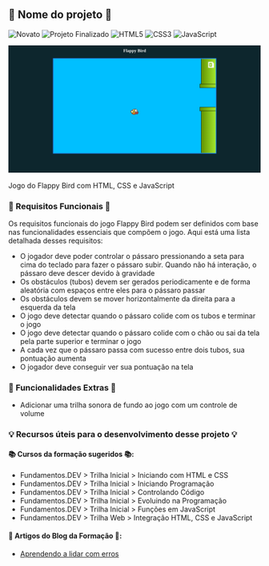 ## 🌟 Nome do projeto 🌟

![Novato](https://img.shields.io/badge/novato-ff6c90?style=for-the-badge)
![Projeto Finalizado](https://img.shields.io/badge/projeto%20finalizado-00a154?style=for-the-badge)
![HTML5](https://img.shields.io/badge/html5-%23E34F26.svg?style=for-the-badge&logo=html5&logoColor=white)
![CSS3](https://img.shields.io/badge/css3-%231572B6.svg?style=for-the-badge&logo=css3&logoColor=white)
![JavaScript](https://img.shields.io/badge/javascript-%23323330.svg?style=for-the-badge&logo=javascript&logoColor=%23F7DF1E)

![Gif mostrando o funcionamento da aplicação](https://github.com/aplicacoesdev/docs/blob/main/flappy-bird/imagens/main.gif?raw=true)

Jogo do Flappy Bird com HTML, CSS e JavaScript

### 📝 Requisitos Funcionais 📝

Os requisitos funcionais do jogo Flappy Bird podem ser definidos com base nas funcionalidades essenciais que compõem o jogo. Aqui está uma lista detalhada desses requisitos:

- O jogador deve poder controlar o pássaro pressionando a seta para cima do teclado para fazer o pássaro subir. Quando não há interação, o pássaro deve descer devido à gravidade
- Os obstáculos (tubos) devem ser gerados periodicamente e de forma aleatória com espaços entre eles para o pássaro passar
- Os obstáculos devem se mover horizontalmente da direita para a esquerda da tela
- O jogo deve detectar quando o pássaro colide com os tubos e terminar o jogo
- O jogo deve detectar quando o pássaro colide com o chão ou sai da tela pela parte superior e terminar o jogo
- A cada vez que o pássaro passa com sucesso entre dois tubos, sua pontuação aumenta
- O jogador deve conseguir ver sua pontuação na tela

### 📝 Funcionalidades Extras 📝

- Adicionar uma trilha sonora de fundo ao jogo com um controle de volume

### 💡 Recursos úteis para o desenvolvimento desse projeto 💡

#### 📚 Cursos da formação sugeridos 📚:

- Fundamentos.DEV > Trilha Inicial > Iniciando com HTML e CSS
- Fundamentos.DEV > Trilha Inicial > Iniciando Programação
- Fundamentos.DEV > Trilha Inicial > Controlando Código
- Fundamentos.DEV > Trilha Inicial > Evoluindo na Programação
- Fundamentos.DEV > Trilha Inicial > Funções em JavaScript
- Fundamentos.DEV > Trilha Web > Integração HTML, CSS e JavaScript

#### 📰 Artigos do Blog da Formação 📰:

- [Aprendendo a lidar com erros](https://blog.formacao.dev/aprendendo-a-lidar-com-erros/)
